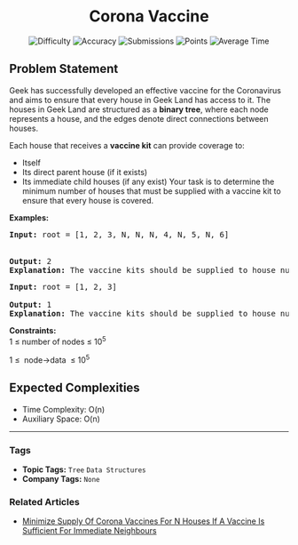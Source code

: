 <h1 align="center">Corona Vaccine</h1>

<p align="center">
  <img alt="Difficulty" title="Difficulty" src="https://custom-icon-badges.demolab.com/badge/Difficulty: Hard-1F222E?style=for-the-badge&logoColor=white&logo=fire"/>
  <img alt="Accuracy" title="Accuracy" src="https://custom-icon-badges.demolab.com/badge/Accuracy: 62.05%25-1F222E?style=for-the-badge&logoColor=white&logo=target"/>
  <img alt="Submissions" title="Submissions" src="https://custom-icon-badges.demolab.com/badge/Submissions: 8K+-1F222E?style=for-the-badge&logoColor=white&logo=repo"/>
  <img alt="Points" title="Points" src="https://custom-icon-badges.demolab.com/badge/Points: 8-1F222E?style=for-the-badge&logoColor=white&logo=award"/>
  <img alt="Average Time" title="Average Time" src="https://custom-icon-badges.demolab.com/badge/Average%20Time: N/A-1F222E?style=for-the-badge&logoColor=white&logo=clock"/>
</p>

## Problem Statement

Geek has successfully developed an effective vaccine for the Coronavirus and aims to ensure that every house in Geek Land has access to it. The houses in Geek Land are structured as a <b>binary tree</b>, where each node represents a house, and the edges denote direct connections between houses.

Each house that receives a <b>vaccine kit</b> can provide coverage to:

- Itself
- Its direct parent house (if it exists)
- Its immediate child houses (if any exist)
Your task is to determine the minimum number of houses that must be supplied with a vaccine kit to ensure that every house is covered.

<b>Examples:</b>

<pre><b>Input:</b> root = [1, 2, 3, N, N, N, 4, N, 5, N, 6]<br>

<b>Output: </b>2
<b>Explanation: </b>The vaccine kits should be supplied to house numbers 1 and 5.
</pre>

<pre><b>Input: </b>root = [1, 2, 3]<br>
<b>Output: </b>1
<b>Explanation: </b>The vaccine kits should be supplied to house number 1.</pre>

<b>Constraints:</b><br>1 ≤ number of nodes ≤ 10<sup>5</sup>

1 ≤  node->data  ≤ 10<sup>5</sup>

## Expected Complexities
- Time Complexity: O(n)
- Auxiliary Space: O(n)

<hr>

### Tags
- **Topic Tags:** `Tree` `Data Structures`
- **Company Tags:** `None`

### Related Articles
- [Minimize Supply Of Corona Vaccines For N Houses If A Vaccine Is Sufficient For Immediate Neighbours](https://www.geeksforgeeks.org/minimize-supply-of-corona-vaccines-for-n-houses-if-a-vaccine-is-sufficient-for-immediate-neighbours/)
